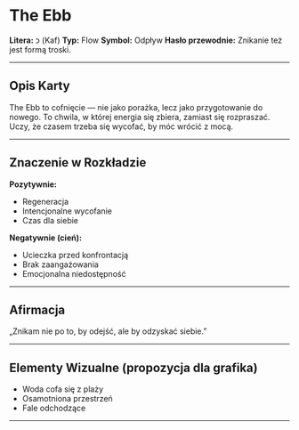 
# The Ebb

**Litera:** כ (Kaf)
**Typ:** Flow
**Symbol:** Odpływ
**Hasło przewodnie:** Znikanie też jest formą troski.

---

## Opis Karty
The Ebb to cofnięcie — nie jako porażka, lecz jako przygotowanie do nowego. To chwila, w której energia się zbiera, zamiast się rozpraszać. Uczy, że czasem trzeba się wycofać, by móc wrócić z mocą.

---

## Znaczenie w Rozkładzie

**Pozytywnie:**
- Regeneracja
- Intencjonalne wycofanie
- Czas dla siebie

**Negatywnie (cień):**
- Ucieczka przed konfrontacją
- Brak zaangażowania
- Emocjonalna niedostępność
---

## Afirmacja
„Znikam nie po to, by odejść, ale by odzyskać siebie.”

---

## Elementy Wizualne (propozycja dla grafika)
- Woda cofa się z plaży
- Osamotniona przestrzeń
- Fale odchodzące

---
